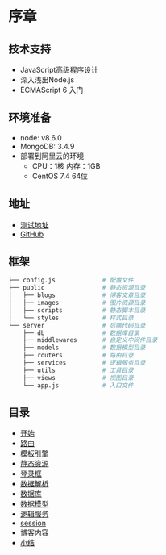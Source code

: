 # 序章

## 技术支持
- JavaScript高级程序设计
- 深入浅出Node.js
- ECMAScript 6 入门

## 环境准备
- node: v8.6.0
- MongoDB: 3.4.9
- 部署到阿里云的环境
    - CPU：1核 内存：1GB
    - CentOS 7.4 64位

## 地址
* [测试地址](http://101.132.189.125:8000)
* [GitHub](https://github.com/wugui0220/BLOG.git)

## 框架
```sh
├── config.js             # 配置文件
├── public                # 静态资源目录
│   ├── blogs             # 博客文章目录
│   ├── images            # 图片资源目录
│   ├── scripts           # 静态脚本目录
│   └── styles            # 样式目录
└── server                # 后端代码目录
    ├── db                # 数据库目录
    ├── middlewares       # 自定义中间件目录
    ├── models            # 数据模型目录
    ├── routers           # 路由目录
    ├── services          # 逻辑服务目录
    ├── utils             # 工具目录
    ├── views             # 视图目录
    └── app.js            # 入口文件
```

## 目录
* [开始](1)
* [路由](2)
* [模板引擎](3)
* [静态资源](4)
* [登录框](5)
* [数据解析](6)
* [数据库](7)
* [数据模型](8)
* [逻辑服务](9)
* [session](10)
* [博客内容](11)
* [小结](12)
